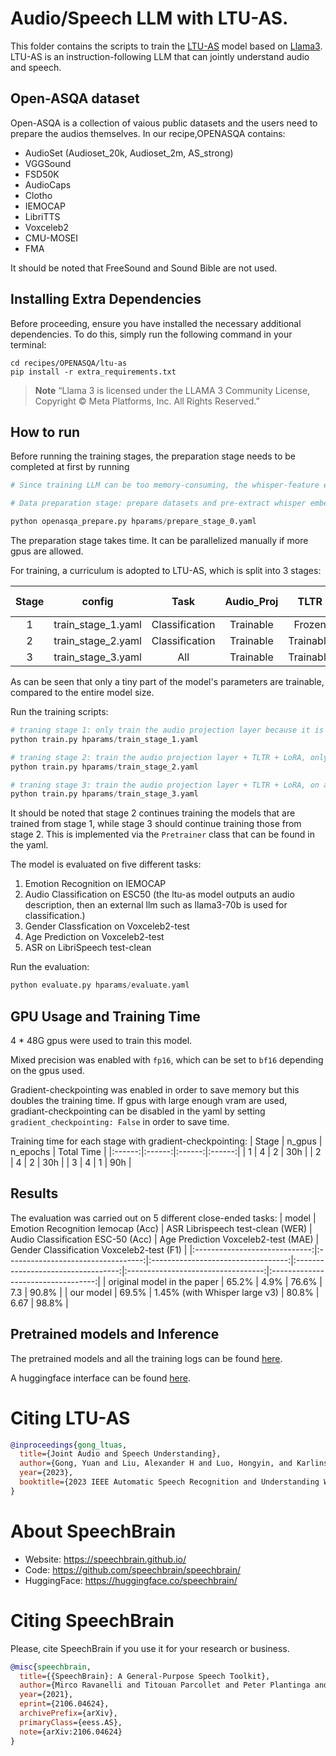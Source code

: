 # Audio/Speech LLM with LTU-AS.
This folder contains the scripts to train the [LTU-AS](https://arxiv.org/pdf/2309.14405.pdf) model based on [Llama3](https://ai.meta.com/blog/meta-llama-3/). LTU-AS is an instruction-following LLM that can jointly understand audio and speech.

## Open-ASQA dataset
Open-ASQA is a collection of vaious public datasets and the users need to prepare the audios themselves. In our recipe,OPENASQA contains:
 - AudioSet (Audioset_20k, Audioset_2m, AS_strong)
 - VGGSound
 - FSD50K
 - AudioCaps
 - Clotho
 - IEMOCAP
 - LibriTTS
 - Voxceleb2
 - CMU-MOSEI
 - FMA

It should be noted that FreeSound and Sound Bible are not used.

## Installing Extra Dependencies
Before proceeding, ensure you have installed the necessary additional dependencies. To do this, simply run the following command in your terminal:

```
cd recipes/OPENASQA/ltu-as
pip install -r extra_requirements.txt
```
> **Note**
> “Llama 3 is licensed under the LLAMA 3 Community License, Copyright © Meta Platforms, Inc. All Rights Reserved.”

## How to run
Before running the training stages, the preparation stage needs to be completed at first by running

```python
# Since training LLM can be too memory-consuming, the whisper-feature extraction is separated from the training in order to save memory

# Data preparation stage: prepare datasets and pre-extract whisper embeddings, then discretise with an average pooling.

python openasqa_prepare.py hparams/prepare_stage_0.yaml
```

The preparation stage takes time. It can be parallelized manually if more gpus are allowed.

For training, a curriculum is adopted to LTU-AS, which is split into 3 stages:

| Stage | config | Task | Audio_Proj | TLTR | LoRA | Total Params |
|:------:|:--------------------:|:----------------:|:-------------:| :-------------:| :-------------:| :----------:|
| 1 | train_stage_1.yaml | Classification | Trainable |  Frozen |  Without | 5.2M |
| 2 | train_stage_2.yaml | Classification | Trainable | Trainable | Trainable | 48.0M |
| 3 | train_stage_3.yaml | All | Trainable | Trainable | Trainable | 48.0M |

As can be seen that only a tiny part of the model's parameters are trainable, compared to the entire model size.

Run the training scripts:
```python
# traning stage 1: only train the audio projection layer because it is radomly initialized, and only on classification tasks
python train.py hparams/train_stage_1.yaml

# traning stage 2: train the audio projection layer + TLTR + LoRA, only on classification tasks
python train.py hparams/train_stage_2.yaml

# traning stage 3: train the audio projection layer + TLTR + LoRA, on all the tasks
python train.py hparams/train_stage_3.yaml
```

It should be noted that stage 2 continues training the models that are trained from stage 1, while stage 3 should continue training those from stage 2. This is implemented via the `Pretrainer` class that can be found in the yaml.

The model is evaluated on five different tasks:
1. Emotion Recognition on IEMOCAP
2. Audio Classification on ESC50 (the ltu-as model outputs an audio description, then an external llm such as llama3-70b is used for classification.)
3. Gender Classfication on Voxceleb2-test
4. Age Prediction on Voxceleb2-test
5. ASR on LibriSpeech test-clean

Run the evaluation:
```python
python evaluate.py hparams/evaluate.yaml
```

## GPU Usage and Training Time
4 * 48G gpus were used to train this model.

Mixed precision was enabled with `fp16`, which can be set to `bf16` depending on the gpus used.

Gradient-checkpointing was enabled in order to save memory but this doubles the training time. If gpus with large enough vram are used, gradiant-checkpointing can be disabled in the yaml by setting `gradient_checkpointing: False` in order to save time.

Training time for each stage with gradient-checkpointing:
| Stage | n_gpus | n_epochs | Total Time |
|:------:|:------:|:------:|:------:|
| 1 | 4 | 2 | 30h |
| 2 | 4 | 2 | 30h |
| 3 | 4 | 1 | 90h |

## Results
The evaluation was carried out on 5 different close-ended tasks:
| model | Emotion Recognition Iemocap (Acc) | ASR Librispeech test-clean (WER) | Audio Classification ESC-50 (Acc) | Age Prediction Voxceleb2-test (MAE) | Gender Classification Voxceleb2-test (F1) |
|:-----------------------------:|:----------------------------------:|:----------------------------------:|:----------------------------------:|:----------------------------------:|:----------------------------------:|
| original model in the paper | 65.2% | 4.9% | 76.6% | 7.3 | 90.8% |
| our model | 69.5% | 1.45% (with Whisper large v3) | 80.8% | 6.67 | 98.8% |


## Pretrained models and Inference
The pretrained models and all the training logs can be found [here](https://www.dropbox.com/scl/fo/dnfdrkb5jl0mk93svl8eo/AHz79M05CX5O3SqxOD8EXgk?rlkey=qu6v0qasa3sxr01rbpnxdep1t&st=we15otgb&dl=0).

A huggingface interface can be found [here](https://huggingface.co/speechbrain/speech-llm-LTU-AS-openasqa).

# **Citing LTU-AS**
```bibtex
@inproceedings{gong_ltuas,
  title={Joint Audio and Speech Understanding},
  author={Gong, Yuan and Liu, Alexander H and Luo, Hongyin, and Karlinsky, Leonid and Glass, James},
  year={2023},
  booktitle={2023 IEEE Automatic Speech Recognition and Understanding Workshop (ASRU)},
}
```

# **About SpeechBrain**
- Website: https://speechbrain.github.io/
- Code: https://github.com/speechbrain/speechbrain/
- HuggingFace: https://huggingface.co/speechbrain/

# **Citing SpeechBrain**
Please, cite SpeechBrain if you use it for your research or business.

```bibtex
@misc{speechbrain,
  title={{SpeechBrain}: A General-Purpose Speech Toolkit},
  author={Mirco Ravanelli and Titouan Parcollet and Peter Plantinga and Aku Rouhe and Samuele Cornell and Loren Lugosch and Cem Subakan and Nauman Dawalatabad and Abdelwahab Heba and Jianyuan Zhong and Ju-Chieh Chou and Sung-Lin Yeh and Szu-Wei Fu and Chien-Feng Liao and Elena Rastorgueva and François Grondin and William Aris and Hwidong Na and Yan Gao and Renato De Mori and Yoshua Bengio},
  year={2021},
  eprint={2106.04624},
  archivePrefix={arXiv},
  primaryClass={eess.AS},
  note={arXiv:2106.04624}
}
```
